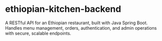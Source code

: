 # ethiopian-kitchen-backend
A RESTful API for an Ethiopian restaurant, built with Java Spring Boot. Handles menu management, orders, authentication, and admin operations with secure, scalable endpoints.
